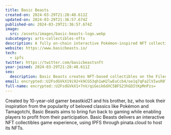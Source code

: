 ```yaml
---
title: Basic Beasts
created-on: 2024-03-29T21:28:48.611Z
updated-on: 2024-03-29T21:36:57.674Z
published-on: 2024-03-29T21:36:57.674Z
image:
  src: /assets/images/basic-beasts-logo.webp
subcategory: arts-collectibles-nfts
description: A fully on-chain interactive Pokémon-inspired NFT collectibles game.
website: https://www.basicbeasts.io/
tech:
  - ipfs
twitter: https://twitter.com/basicbeastsnft
year-joined: 2024-03-29T21:28:48.611Z
seo:
  description: Basic Beasts creates NFT-based collectibles on the Filecoin network.
email: encrypted::U2FsdGVkX19i92+k9CGS3qh1wH2lwEuCcb4/oe1q7qFa2lVIwsR0TzUv04zmg3QM
full-name: encrypted::U2FsdGVkX1+7nV/qiGeik6dXC5BFS23hGDItKpMnPzs=
---
```


Created by 10-year-old gamer beastkid21 and his brother, bz, who took their inspiration from the popularity of beloved classics like Pokémon and Tamagotchi, Basic Beasts aims to bring fun back to gaming while enabling players to profit from their participation. Basic Beasts delivers an interactive NFT collectibles game experience, using IPFS through pinata.cloud to host its NFTs.
